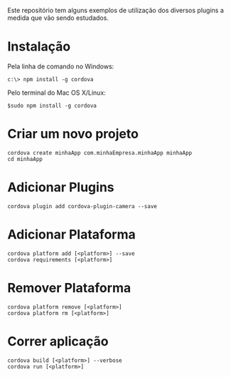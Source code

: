 Este repositório tem alguns exemplos de utilização dos diversos plugins a medida que vão sendo estudados.

Instalação
==========

Pela linha de comando no Windows:

```
c:\> npm install -g cordova
```

Pelo terminal do Mac OS X/Linux:

```
$sudo npm install -g cordova
```

Criar um novo projeto
=====================

```
cordova create minhaApp com.minhaEmpresa.minhaApp minhaApp
cd minhaApp
```

Adicionar Plugins 
==================

```
cordova plugin add cordova-plugin-camera --save
```

Adicionar Plataforma
====================

```
cordova platform add [<platform>] --save
cordova requirements [<platform>]    
```

Remover Plataforma
====================

```
cordova platform remove [<platform>]
cordova platform rm [<platform>]  
```

Correr aplicação
================

```
cordova build [<platform>] --verbose
cordova run [<platform>]
```
